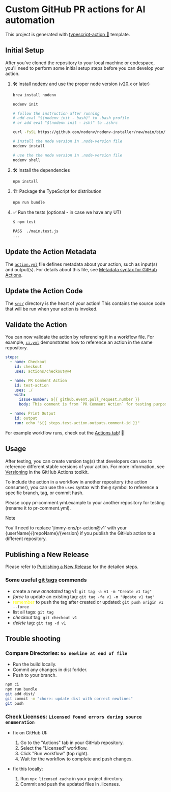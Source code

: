 # Custom GitHub PR actions for AI automation

This project is generated with [typescript-action 🚀](https://github.com/actions/typescript-action) template.

## Initial Setup

After you've cloned the repository to your local machine or codespace, you'll
need to perform some initial setup steps before you can develop your action.

1. 🛠️ Install [nodenv](https://github.com/nodenv/nodenv) and use the proper node version (v20.x or later)

   ```bash
   brew install nodenv

   nodenv init
   
   # follow the instruction after running
   # add eval "$(nodenv init - bash)" to .bash_profile
   # or add eval "$(nodenv init - zsh)" to .zshrc
   
   curl -fsSL https://github.com/nodenv/nodenv-installer/raw/main/bin/nodenv-doctor | bash

   # install the node version in .node-version file
   nodenv install

   # use the the node version in .node-version file
   nodenv shell
   ```

1. 🛠️ Install the dependencies

   ```bash
   npm install
   ```

1. 🏗️  Package the TypeScript for distribution

   ```bash
   npm run bundle
   ```

1. ✅ Run the tests (optional - in case we have any UT)

   ```bash
   $ npm test

   PASS  ./main.test.js
   ...
   ```

## Update the Action Metadata

The [`action.yml`](action.yml) file defines metadata about your action, such as
input(s) and output(s). For details about this file, see
[Metadata syntax for GitHub Actions](https://docs.github.com/en/actions/creating-actions/metadata-syntax-for-github-actions).

## Update the Action Code

The [`src/`](./src/) directory is the heart of your action! This contains the source code that will be run when your action is invoked.

## Validate the Action

You can now validate the action by referencing it in a workflow file. For
example, [`ci.yml`](./.github/workflows/ci.yml) demonstrates how to reference an
action in the same repository.

```yaml
steps:
  - name: Checkout
    id: checkout
    uses: actions/checkout@v4

  - name: PR Comment Action
    id: test-action
    uses: ./
    with:
      issue-number: ${{ github.event.pull_request.number }}
      body: This comment is from `PR Comment Action` for testing purposes.

  - name: Print Output
    id: output
    run: echo "${{ steps.test-action.outputs.comment-id }}"
```

For example workflow runs, check out the
[Actions tab](https://github.com/jimmy-ens/pr-action/actions)! 🚀

## Usage

After testing, you can create version tag(s) that developers can use to
reference different stable versions of your action. For more information, see
[Versioning](https://github.com/actions/toolkit/blob/master/docs/action-versioning.md)
in the GitHub Actions toolkit.

To include the action in a workflow in another repository (the action consumer), you can use the
`uses` syntax with the `@` symbol to reference a specific branch, tag, or commit
hash.

Please copy pr-comment.yml.example to your another repository for testing (rename it to pr-comment.yml).

> [!NOTE]
> You'll need to replace 'jimmy-ens/pr-action@v1' with your {userName}/{repoName}/{version} if you publish the GitHub action to a different repository.

## Publishing a New Release

Please refer to [Publishing a New Release](https://github.com/actions/typescript-action?tab=readme-ov-file#publishing-a-new-release) for the detailed steps.

### Some useful [git tags](https://www.atlassian.com/git/tutorials/inspecting-a-repository/git-tag) commends

- create a new *annotated* tag v1: `git tag -a v1 -m "Create v1 tag"`
- *force* to update an existing tag: `git tag -fa v1 -m "Update v1 tag"`
- <span style="color: yellow;">remember</span> to push the tag after created or updated: `git push origin v1 --force`
- list all tags: `git tag`
- *checkout* tag: `git checkout v1`
- *delete* tag: `git tag -d v1`

## Trouble shooting

### Compare Directories: `No newline at end of file`
  - Run the build locally.
  - Commit any changes in dist forlder.
  - Push to your branch.
  
  ```bash
  npm ci
  npm run bundle
  git add dist/
  git commit -m "chore: update dist with correct newlines"
  git push
  ```
    
### Check Licenses: `Licensed found errors during source enumeration`

- fix on GitHub UI:
  1. Go to the "Actions" tab in your GitHub repository.
  1. Select the "Licensed" workflow.
  1. Click "Run workflow" (top right).
  1. Wait for the workflow to complete and push changes.

- fix this locally:
  1. Run `npx licensed cache` in your project directory.
  1. Commit and push the updated files in .licenses.
